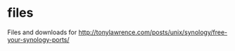 # files

Files and downloads for http://tonylawrence.com/posts/unix/synology/free-your-synology-ports/

